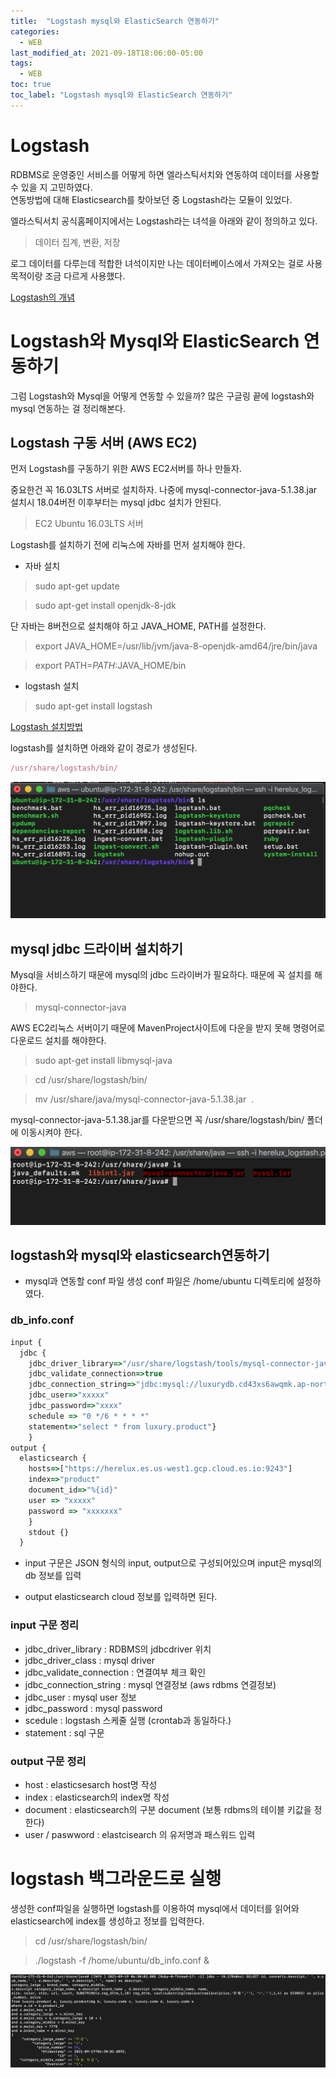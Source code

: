 ```yaml
---
title:  "Logstash mysql와 ElasticSearch 연동하기"
categories:
  - WEB
last_modified_at: 2021-09-18T18:06:00-05:00
tags:
  - WEB
toc: true
toc_label: "Logstash mysql와 ElasticSearch 연동하기"
---
```


# Logstash
RDBMS로 운영중인 서비스를 어떻게 하면 엘라스틱서치와 연동하여 데이터를 사용할 수 있을 지 고민하였다. <br>
연동방법에 대해 Elasticsearch를 찾아보던 중 Logstash라는 모듈이 있었다.

엘라스틱서치 공식홈페이지에서는 Logstash라는 녀석을 아래와 같이 정의하고 있다.

> 데이터 집계, 변환, 저장

로그 데이터를 다루는데 적합한 녀석이지만 나는 데이터베이스에서 가져오는 걸로 사용목적이랑 조금 다르게 사용했다.<br>


[Logstash의 개념](https://www.elastic.co/kr/logstash/)

# Logstash와 Mysql와 ElasticSearch 연동하기
그럼 Logstash와 Mysql을 어떻게 연동할 수 있을까? <be>
많은 구글링 끝에 logstash와 mysql 연동하는 걸 정리해본다.

## Logstash 구동 서버 (AWS EC2)
먼저 Logstash를 구동하기 위한 AWS EC2서버를 하나 만들자.

중요한건 꼭 16.03LTS 서버로 설치하자. 나중에 mysql-connector-java-5.1.38.jar 설치시 18.04버전 이후부터는 mysql jdbc 설치가 안된다. 

> EC2 Ubuntu 16.03LTS 서버

Logstash를 설치하기 전에 리눅스에 자바를 먼저 설치해야 한다.

- 자바 설치

> sudo apt-get update

> sudo apt-get install openjdk-8-jdk

단 자바는 8버전으로 설치해야 하고 JAVA_HOME, PATH를 설정한다.

> export JAVA_HOME=/usr/lib/jvm/java-8-openjdk-amd64/jre/bin/java

> export PATH=$PATH:$JAVA_HOME/bin

- logstash 설치

> sudo apt-get install logstash

[Logstash 설치방법](https://www.elastic.co/guide/kr/logstash/5.3/installing-logstash.html)

logstash를 설치하면 아래와 같이 경로가 생성된다.

```javascript
/usr/share/logstash/bin/ 
```
![Image Alt 텍스트](/assets/img/web/logstash_1.png)  

## mysql jdbc 드라이버 설치하기

Mysql을 서비스하기 때문에 mysql의 jdbc 드라이버가 필요하다. 때문에 꼭 설치를 해야한다.

>  mysql-connector-java

AWS EC2리눅스 서버이기 때문에 MavenProject사이트에 다운을 받지 못해 명령어로 다운로드 설치를 해야한다.

> sudo apt-get install libmysql-java

> cd /usr/share/logstash/bin/

> mv /usr/share/java/mysql-connector-java-5.1.38.jar  .

mysql-connector-java-5.1.38.jar를 다운받으면 꼭 /usr/share/logstash/bin/ 폴더에 이동시켜야 한다.

![Image Alt 텍스트](/assets/img/web/logstash_2.png)  


## logstash와 mysql와 elasticsearch연동하기

- mysql과 연동할 conf 파일 생성
conf 파일은 /home/ubuntu 디렉토리에 설정하였다.

### db_info.conf
```javascript
input { 
  jdbc { 
    jdbc_driver_library=>"/usr/share/logstash/tools/mysql-connector-java-5.1.38.jar" jdbc_driver_class=>"com.mysql.jdbc.Driver" 
    jdbc_validate_connection=>true 
    jdbc_connection_string=>"jdbc:mysql://luxurydb.cd43xs6awqmk.ap-northeast-2.rds.amazonaws.com:3306/luxury?useSSL=false" 
    jdbc_user=>"xxxxx" 
    jdbc_password=>"xxxx" 
    schedule => "0 */6 * * * *" 
    statement=>"select * from luxury.product"} 
    }
output { 
  elasticsearch { 
    hosts=>["https://herelux.es.us-west1.gcp.cloud.es.io:9243"]
    index=>"product" 
    document_id=>"%{id}" 
    user => "xxxxx" 
    password => "xxxxxxx" 
    } 
    stdout {} 
  }
```

- input
구문은 JSON 형식의 input, output으로 구성되어있으며 input은 mysql의 db 정보를 입력

- output
elasticsearch cloud 정보를 입력하면 된다.

### input 구문 정리
- jdbc_driver_library : RDBMS의 jdbcdriver 위치
- jdbc_driver_class : mysql driver 
- jdbc_validate_connection : 연결여부 체크 확인 
- jdbc_connection_string : mysql 연결정보 (aws rdbms 연결정보)
- jdbc_user : mysql user 정보
- jdbc_password : mysql password
- scedule : logstash 스케줄 실행 (crontab과 동일하다.)
- statement : sql 구문

### output 구문 정리
- host : elasticsesarch host명 작성
- index : elasticsearch의 index명 작성
- document : elasticsearch의 구분 document (보통 rdbms의 테이블 키값을 정한다)
- user / paswword  : elastcisearch 의 유저명과 패스워드 입력

# logstash 백그라운드로 실행
생성한 conf파일을 실행하면 logstash를 이용하여 mysql에서 데이터를 읽어와 elasticsearch에 index를 생성하고 정보를 입력한다. 

> cd /usr/share/logstash/bin/ 

> ./logstash -f /home/ubuntu/db_info.conf &


![Image Alt 텍스트](/assets/img/web/logstash_3.png)  
